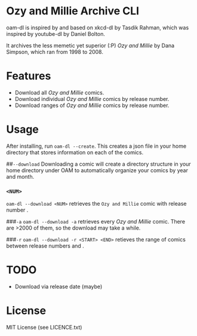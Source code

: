 # Ozy and Millie Archive CLI
oam-dl is inspired by and based on xkcd-dl by Tasdik Rahman, which was inspired by youtube-dl by Daniel Bolton.

It archives the less memetic yet superior (:P) *Ozy and Millie* by Dana Simpson, which ran from 1998 to 2008.

# Features
* Download all *Ozy and Millie* comics.
* Download individual *Ozy and Millie* comics by release number.
* Download ranges of *Ozy and Millie* comics by release number.

# Usage
After installing, run `oam-dl --create`.
This creates a json file in your home directory that stores
information on each of the comics.

##`--download`
Downloading a comic will create a directory structure in your
home directory under OAM to automatically organize your comics 
by year and month.

### `<NUM>`
`oam-dl --download <NUM>` retrieves the `Ozy and Millie` comic with release
number <NUM>.

###`-a`
`oam-dl --download -a` retrieves every *Ozy and Millie* comic. There are >2000 of them, so the download may take a while.

###`-r`
`oam-dl --download -r <START> <END>` retieves the range of comics between
release numbers <START> and <END>.

# TODO
* Download via release date (maybe)

# License
MIT License (see LICENCE.txt)
